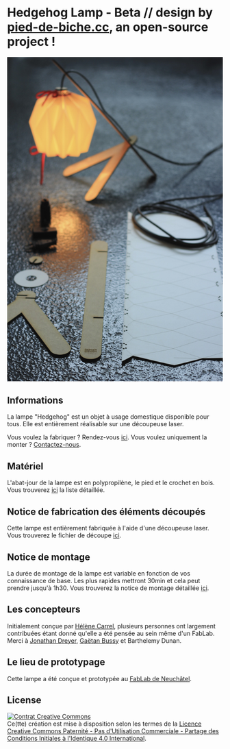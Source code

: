 # Hedgehog Lamp - Beta // design by [pied-de-biche.cc](http://pied-de-biche.cc), an open-source project !

![illustration](/images/ensemble.jpg)

## Informations
La lampe "Hedgehog" est un objet à usage domestique disponible pour tous. Elle est entièrement réalisable sur une découpeuse laser.

Vous voulez la fabriquer ? Rendez-vous [ici](/Notice-de-montage.md).
Vous voulez uniquement la monter ? [Contactez-nous](mailto:info@lncarrel.ch).

## Matériel
L'abat-jour de la lampe est en polypropilène, le pied et le crochet en bois. Vous trouverez [ici](/Materiel.md) la liste détaillée.

## Notice de fabrication des éléments découpés
Cette lampe est entièrement fabriquée à l'aide d'une découpeuse laser. Vous trouverez le fichier de découpe [ici](/lasercut/decoupe.pdf).

## Notice de montage
La durée de montage de la lampe est variable en fonction de vos connaissance de base. Les plus rapides mettront 30min et cela peut prendre jusqu'à 1h30. Vous trouverez la notice de montage détaillée [ici](/Notice-de-montage.md).

## Les concepteurs
Initialement conçue par [Hélène Carrel](http://www.lncarrel.ch), plusieurs personnes ont largement contribuées étant donné qu'elle a été pensée au sein même d'un FabLab. Merci à [Jonathan Dreyer](http://www.jdreyer.ch), [Gaëtan Bussy](http://www.g-trema.ch) et Barthelemy Dunan.

## Le lieu de prototypage

Cette lampe a été conçue et prototypée au [FabLab de Neuchâtel](http://www.fablab-neuch.ch).

## License
<a rel="license" href="http://creativecommons.org/licenses/by-nc-sa/4.0/"><img alt="Contrat Creative Commons" style="border-width:0" src="https://i.creativecommons.org/l/by-nc-sa/4.0/88x31.png" /></a><br />Ce(tte) création est mise à disposition selon les termes de la <a rel="license" href="http://creativecommons.org/licenses/by-nc-sa/4.0/">Licence Creative Commons Paternité - Pas d&#39;Utilisation Commerciale - Partage des Conditions Initiales à l&#39;Identique 4.0 International</a>.
